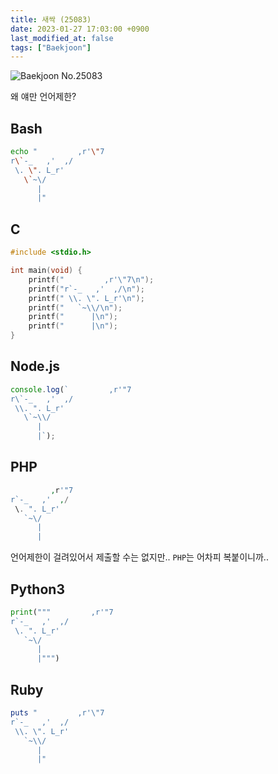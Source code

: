 ```yaml
---
title: 새싹 (25083)
date: 2023-01-27 17:03:00 +0900
last_modified_at: false
tags: ["Baekjoon"]
---
```


![Baekjoon No.25083](https://cdn.jsdelivr.net/gh/kimzuni/cdn/blog/baekjoon-25083.png)

왜 얘만 언어제한?

## Bash

```bash
echo "         ,r'\"7
r\`-_   ,'  ,/
 \. \". L_r'
   \`~\/
      |
      |"
```

## C

```c
#include <stdio.h>

int main(void) {
	printf("         ,r'\"7\n");
	printf("r`-_   ,'  ,/\n");
	printf(" \\. \". L_r'\n");
	printf("   `~\\/\n");
	printf("      |\n");
	printf("      |\n");
}
```

## Node.js

```javascript
console.log(`         ,r'"7
r\`-_   ,'  ,/
 \\. ". L_r'
   \`~\\/
      |
      |`);
```

## PHP

```php
         ,r'"7
r`-_   ,'  ,/
 \. ". L_r'
   `~\/
      |
      |
```

언어제한이 걸려있어서 제출할 수는 없지만.. `PHP`는 어차피 복붙이니까..

## Python3

```python
print("""         ,r'"7
r`-_   ,'  ,/
 \. ". L_r'
   `~\/
      |
      |""")
```

## Ruby

```ruby
puts "         ,r'\"7
r`-_   ,'  ,/
 \\. \". L_r'
   `~\\/
      |
      |"
```
